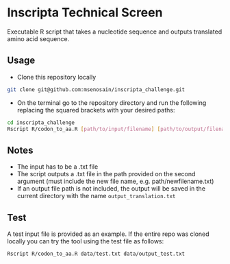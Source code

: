 # Inscripta Technical Screen
Executable R script that takes a nucleotide sequence and outputs translated amino acid sequence.

## Usage
* Clone this repository locally
```bash
git clone git@github.com:msenosain/inscripta_challenge.git
```
* On the terminal go to the repository directory and run the following replacing the squared brackets with your desired paths:
```bash
cd inscripta_challenge
Rscript R/codon_to_aa.R [path/to/input/filename] [path/to/output/filename]
```
## Notes
* The input has to be a .txt file
* The script outputs a .txt file in the path provided on the second argument (must include the new file name, e.g. path/newfilename.txt)
* If an output file path is not included, the output will be saved in the current directory with the name `output_translation.txt`

## Test
A test input file is provided as an example. If the entire repo was cloned locally you can try the tool using the test file as follows:
```bash
Rscript R/codon_to_aa.R data/test.txt data/output_test.txt
```

